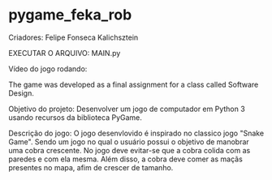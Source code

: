# pygame_feka_rob
Criadores: Felipe Fonseca Kalichsztein

EXECUTAR O ARQUIVO: MAIN.py

Vídeo do jogo rodando: 

The game was developed as a final assignment for a class called Software Design.

Objetivo do projeto: Desenvolver um jogo de computador em Python 3 usando recursos da biblioteca PyGame.


Descrição do jogo:
O jogo desenvlovido é inspirado no classico jogo "Snake Game". Sendo um jogo no qual o usuário possui o objetivo de manobrar uma cobra crescente. No jogo deve evitar-se que a cobra colida com as paredes e com ela mesma. Além disso, a cobra deve comer as maçãs presentes no mapa, afim de crescer de tamanho.
